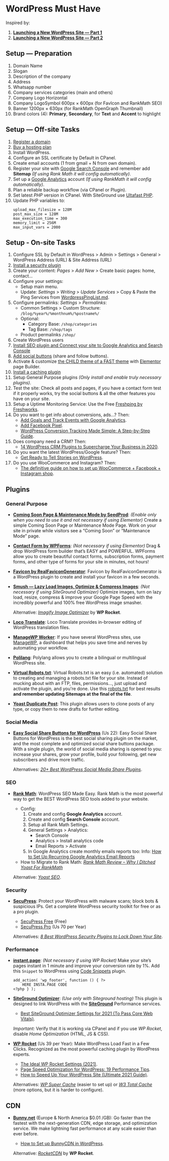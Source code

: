 # WordPress Must Have

Inspired by:
1. [**Launching a New WordPress Site — Part 1**](http://www.hongkiat.com/blog/launching-new-wordpress-site-part-1/)
2. [**Launching a New WordPress Site — Part 2**](http://www.hongkiat.com/blog/launching-new-wordpress-site-part-2/)


## Setup — Preparation

1. Domain Name
2. Slogan
3. Description of the company
4. Address
5. Whatsapp number
6. Company services categories (main and others)
7. Company Logo Horizontal
8. Company LogoSymbol 600px × 600px (for FavIcon and RankMath SEO)
9. Banner 1200px × 630px (for RankMath OpenGraph Thumbnail)
10. Brand colors (4): **Primary**, **Secondary**, for **Text** and **Accent** to highlight


## Setup — Off-site Tasks

1. [Register a domain](http://bit.ly/AX-Dominios)
2. [Buy a hosting plan](http://bit.ly/AX-SuperHosting)
3. Install WordPress.
4. Configure an SSL certificate by Default in CPanel.
5. Create email accounts (1 from gmail + N from own domain).
6. Register your site with [Google Search Console](https://search.google.com/search-console/about) and remember add
   **Sitemap** _(If using Rank Math it will config automatically)_.
7. Set up a [Google Analytics](https://analytics.google.com/) account _(If using RankMath it will config automatically)_.
8. Plan a reliable backup workflow (via CPanel or Plugin).
9. Set latest _PHP_ version in CPanel. With SiteGround use [Ultafast PHP](https://www.siteground.com/kb/ultrafast-php-enable/).
10. Update PHP variables to:
      ```
      upload_max_filesize = 128M
      post_max_size = 128M
      max_execution_time = 300
      memory_limit = 256M
      max_input_vars = 2000  
      ```


## Setup - On-site Tasks

1. Configure SSL by Default in WordPress > Admin > Settings > General > WordPress Address (URL) & Site Address (URL)
2. [Install a security plugin](#security)
3. Create your content: _Pages_ > _Add New_ > Create basic pages: home, contact…
4. Configure your settings:
   - Setup main menu.
   - Update: _Settings_ > _Writing_ > _Update Services_ > Copy & Paste the Ping Services from [WordpressPingList.md](PingList.md).
5. Configure permalinks: _Settings_ > _Permalinks_:
   - Common Settings > Custom Structure: `/blog/%year%/%monthnum%/%postname%/`
   - Optional:
     - Category Base: `/shop/categories`
     - Tag Base: `/shop/tags`
   - Product permalinks `/shop/`
6. Create WordPress users
7. [Install SEO plugin and Connect your site to Google Analytics and Search Console](#seo)
8. [Add social buttons](#social-media) (share and follow buttons).
9. Activate & customize [the CHILD theme of a FAST theme](https://kinsta.com/blog/fastest-wordpress-theme/) with
   [Elementor](https://elementor.com/) page Builder.
10. [Install a caching plugin](#performance)
11. Setup General Purpose plugins _(Only install and enable truly necessary plugins)_.
12. Test the site: Check all posts and pages, if you have a contact form test if it properly works, try the social
    buttons & all the other features you have on your site.
13. Setup a Uptime Monitoring Service: Use the Free [Freshping by Freshworks](https://www.freshworks.com/website-monitoring/).
15. Do you want to get info about conversions, ads…? Then:
    - [Add Goals and Track Events with Google Analytics](https://www.wpbeginner.com/wp-tutorials/how-to-add-google-analytics-event-tracking-in-wordpress/).
    - [Add Facebook Pixel](https://www.facebook.com/business/learn/facebook-ads-pixel).
    - [WordPress Conversion Tracking Made Simple: A Step-by-Step Guide](https://www.wpbeginner.com/beginners-guide/wordpress-conversion-tracking-made-simple-a-step-by-step-guide/).
16. Does company need a CRM? Then:
    - [14 WordPress CRM Plugins to Supercharge Your Business in 2020](https://kinsta.com/blog/wordpress-crm/).
17. Do you want the latest WordPress/Google feature? Then:
    - [Get Ready to Tell Stories on WordPress](https://google.github.io/web-stories-wp/beta/).
18. Do you use WooCommerce and Instagram? Then:
    - [The definitive guide on how to set up WooCommerce + Facebook + Instagram shop](https://saucal.com/the-definitive-guide-on-how-to-setup-woocommerce-facebook-instagram-shop/).




## Plugins


### General Purpose

* [**Coming Soon Page & Maintenance Mode by SeedProd**](https://wordpress.org/plugins/coming-soon/):
  _(Enable only when you need to use it and not necessary if using Elementor)_ Create a simple Coming Soon Page or
  Maintenance Mode Page. Work on your site in private while visitors see a “Coming Soon” or “Maintenance Mode” page.


* [**Contact Form by WPForms**](https://wordpress.org/plugins/wpforms-lite/):
  _(Not necessary if using Elementor)_ Drag & drop WordPress form builder that’s EASY and POWERFUL. WPForms allow you
  to create beautiful contact forms, subscription forms, payment forms, and other type of forms for your site in
  minutes, not hours!


* [**Favicon by RealFaviconGenerator**](https://wordpress.org/plugins/favicon-by-realfavicongenerator/):
  Favicon by RealFaviconGenerator is a WordPress plugin to create and install your favicon in a few seconds.


* [**Smush — Lazy Load Images, Optimize & Compress Images**](https://wordpress.org/plugins/wp-smushit/):
  _(Not necessary if using SiteGround Optimizer)_ Optimize images, turn on lazy load, resize, compress & improve your
  Google Page Speed with the incredibly powerful and 100% free WordPress image smasher.

  Alternative: [_Imagify Image Optimizer_](https://wordpress.org/plugins/imagify/) by **WP Rocket**.


* [**Loco Translate**](https://wordpress.org/plugins/loco-translate/):
  Loco Translate provides in-browser editing of WordPress translation files.


* [**ManageWP Worker**](https://wordpress.org/plugins/worker/):
  If you have several WordPress sites, use [ManageWP](https://managewp.com/), a dashboard that helps you save time and
  nerves by automating your workflow.


* [**Polilang**](https://wordpress.org/plugins/polylang/):
  Polylang allows you to create a bilingual or multilingual WordPress site.


* [**Virtual Robots.txt**](https://wordpress.org/plugins/pc-robotstxt/):
  Virtual Robots.txt is an easy (i.e. automated) solution to creating and managing a robots.txt file for your site.
  Instead of mucking about with an FTP, files, permissions…, just upload and activate the plugin, and you're done.
  Use this [robots.txt](robots.txt) for best results **and remember updating Sitemaps at the final of the file**.


* [**Yoast Duplicate Post**](https://wordpress.org/plugins/duplicate-post/):
  This plugin allows users to clone posts of any type, or copy them to new drafts for further editing.



### Social Media

* [**Easy Social Share Buttons for WordPress**](https://socialsharingplugin.com) (Us 22):
  Easy Social Share Buttons for WordPress is the best social sharing plugin on the market, and the most complete and
  optimized social share buttons package. With a single plugin, the world of social media sharing is opened to
  you: increase your shares, grow your profile, build your following, get new subscribers and drive more traffic.

  Alternatives: _[20+ Best WordPress Social Media Share Plugins](https://blog.hubspot.com/website/best-social-media-plugins-for-wordpress)_.



### SEO

* [**Rank Math**](https://bit.ly/AX-Seo):
  WordPress SEO Made Easy. Rank Math is the most powerful way to get the BEST WordPress SEO tools added to your website.
  - Config:
    1. Create and config **Google Analytics** account.
    2. Create and config **Search Console** account.
    3. Setup all Rank Math Settings.
    4. General Settings > Analytics:
       - Search Console
       - Analytics > Install analytics code
       - Email Reports > Activate
    5. In Google Analytics create monthly emails reports too:
       Info: [How to Set Up Recurring Google Analytics Email Reports](https://www.cdgi.com/2019/05/google-analytics-email-reports/)
  - How to Migrate to Rank Math: _[Rank Math Review – Why I Ditched Yoast For RankMath](https://www.matthewwoodward.co.uk/seo/reviews/rank-math/)_

  Alternative: _[Yoast SEO](https://yoast.com/wordpress/plugins/seo/)_.



### Security

* [**SecuPress**](https://secupress.me):
  Protect your WordPress with malware scans; block bots & suspicious IPs. Get a complete WordPress security toolkit for
  free or as a pro plugin.
    * [SecuPress Free](https://wordpress.org/plugins/secupress/) (Free)
    * [SecuPress Pro](https://secupress.me/) (Us 70 per Year)

   Alternatives: _[8 Best WordPress Security Plugins to Lock Down Your Site](https://elementor.com/blog/wordpress-security-plugins/)_.



### Performance

* [**instant.page**](https://instant.page/):
  _(Not necessary if using WP Rocket)_ Make your site’s pages instant in 1 minute and improve your conversion rate by
  1%. Add this `Snippet` to WordPress using [Code Snippets](https://wordpress.org/plugins/code-snippets/) plugin.

  ```
  add_action( 'wp_footer', function () { ?>
      HERE INSTA.PAGE CODE
  <?php } );
  ```

* [**SiteGround Optimizer**](https://wordpress.org/plugins/sg-cachepress/):
  _(Use only with Siteground hosting)_ This plugin is designed to link WordPress with the
  [**SiteGround**](http://bit.ly/AX-SuperHosting ) Performance services.
  - [Best SiteGround Optimizer Settings for 2021 (To Pass Core Web Vitals)](https://startblogging101.com/sg-optimizer-settings/).
  
  _Important:_ Verify that it is working via CPanel and if you use _WP Rocket_, disable _Home Optimization_ (HTML, JS & CSS).


* [**WP Rocket**](https://wp-rocket.me/?ref=04c2ff82) (Us 39 per Year):
  Make WordPress Load Fast in a Few Clicks. Recognized as the most powerful caching plugin by WordPress experts.
  - [The Ideal WP Rocket Settings (2021)](https://onlinemediamasters.com/wp-rocket-settings/).
  - [Page Speed Optimization for WordPress: 19 Performance Tips](https://wp-rocket.me/blog/guide-to-page-speed-optimization-for-wordpress/).
  - [How to Speed Up Your WordPress Site (Ultimate 2021 Guide)](https://kinsta.com/learn/speed-up-wordpress/).

  Alternatives:
  [_WP Super Cache_](https://wordpress.org/plugins/wp-super-cache/) (easier to set up)
  or
  [_W3 Total Cache_](https://wordpress.org/plugins/w3-total-cache/) (more options, but it is harder to configure).



## CDN

* [**Bunny.net**](https://bit.ly/AX-SuperCDN) (Europe & North America $0.01 /GB):
  Go faster than the fastest with the next-generation CDN, edge storage, and optimization service. We make lightning
  fast performance at any scale easier than ever before.
  - [How to Set up BunnyCDN in WordPress](https://wpspeedmatters.com/bunnycdn-wordpress/#how-to-setup-bunnycdn-in-wordpress).

  Alternative: [_RocketCDN_](https://wp-rocket.me/rocketcdn/) by **WP Rocket**.

